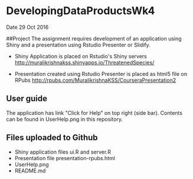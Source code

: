 # DevelopingDataProductsWk4
Date 29 Oct 2016

##Project
The assignment requires development of an application using Shiny and a presentation using Rstudio Presenter or Slidify.

- Shiny Application is placed on Rstudio's Shiny servers http://muralikrishnakss.shinyapps.io/ThreatenedSpecies/

- Presentation created using Rstudio Presenter is placed as html5 file on RPubs http://rpubs.com/MuralikrishnaKSS/CourseraPresentation2

## User guide

The application has link "Click for Help" on top right (side bar). Contents can be found in UserHelp.png in this repository.

## Files uploaded to Github
- Shiny application files ui.R and server.R
- Presentation file presentation-rpubs.html
- UserHelp.png
- README.md

